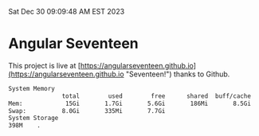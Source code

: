 Sat Dec 30 09:09:48 AM EST 2023

# Angular Seventeen


This project is live at [https://angularseventeen.github.io](https://angularseventeen.github.io "Seventeen!") thanks to Github.

```bash
System Memory
               total        used        free      shared  buff/cache   available
Mem:            15Gi       1.7Gi       5.6Gi       186Mi       8.5Gi        13Gi
Swap:          8.0Gi       335Mi       7.7Gi
System Storage
398M	.
```
```bash
